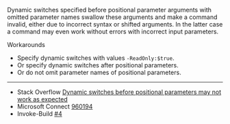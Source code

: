 
Dynamic switches specified before positional parameter arguments with omitted
parameter names swallow these arguments and make a command invalid, either due
to incorrect syntax or shifted arguments. In the latter case a command may even
work without errors with incorrect input parameters.

Workarounds

- Specify dynamic switches with values `-ReadOnly:$true`.
- Or specify dynamic switches after positional parameters.
- Or do not omit parameter names of positional parameters.

---

- Stack Overflow [Dynamic switches before positional parameters may not work as expected](http://stackoverflow.com/q/25560038/323582)
- Microsoft Connect [960194](https://connect.microsoft.com/PowerShell/Feedback/Details/960194)
- Invoke-Build [#4](https://github.com/nightroman/Invoke-Build/issues/4)
